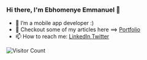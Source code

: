 ### Hi there, I'm Ebhomenye Emmanuel 👋

* 🌱 I’m a mobile app developer :)
* 🔭 Checkout some of my articles here ==> [Portfolio]([https://eebhomenye.wixsite.com/portfolio](https://medium.com/@eebhomenye))
* 📫 How to reach me: [LinkedIn](https://www.linkedin.com/in/ebhomenye-emmanuel/),[Twitter](https://twitter.com/noObject01) 

![Visitor Count](https://profile-counter.glitch.me/EbhomenyeEmmanuel/count.svg)

<!--
**EbhomenyeEmmanuel/EbhomenyeEmmanuel** is a ✨ _special_ ✨ repository because its `README.md` (this file) appears on your GitHub profile.

Here are some ideas to get you started:

- 🔭 I’m currently working on ...
- 🌱 I’m currently learning ...
- 👯 I’m looking to collaborate on ...
- 🤔 I’m looking for help with ...
- 💬 Ask me about ...
- 📫 How to reach me: ...
- 😄 Pronouns: ...
- ⚡ Fun fact: ...
-->
